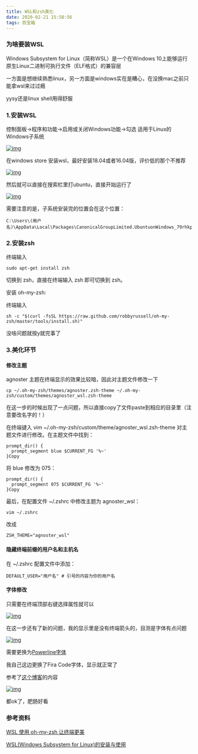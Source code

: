 ```yaml
---
title: WSL和zsh美化
date: 2020-02-21 15:58:56
tags: 百宝箱
---
```

### 为啥要装WSL

Windows Subsystem for Linux（简称WSL）是一个在Windows 10上能够运行原生Linux二进制可执行文件（ELF格式）的兼容层

一方面是想继续熟悉linux，另一方面是windows实在是糟心，在没换mac之前只能拿wsl来过过瘾

yysy还是linux shell用得舒服

### 1.安装WSL

控制面板->程序和功能->启用或关闭Windows功能->勾选 适用于Linux的Windows子系统

[![img](https://yijing233.com/2020/02/21/WSL%E5%92%8Czsh%E7%BE%8E%E5%8C%96/install.png)](https://yijing233.com/2020/02/21/WSL和zsh美化/install.png)

在windows store 安装wsl，最好安装18.04或者16.04版，评价低的那个不推荐

[![img](https://yijing233.com/2020/02/21/WSL%E5%92%8Czsh%E7%BE%8E%E5%8C%96/store.png)](https://yijing233.com/2020/02/21/WSL和zsh美化/store.png)

然后就可以直接在搜索栏里打ubuntu，直接开始运行了

[![img](https://yijing233.com/2020/02/21/WSL%E5%92%8Czsh%E7%BE%8E%E5%8C%96/yunxing.png)](https://yijing233.com/2020/02/21/WSL和zsh美化/yunxing.png)

需要注意的是，子系统安装完的位置会在这个位置：

```
C:\Users\(用户名)\AppData\Local\Packages\CanonicalGroupLimited.UbuntuonWindows_79rhkp1fndgsc\LocalState\rootfs
```

### 2.安装zsh

终端输入

```
sudo apt-get install zsh
```

切换到 zsh，直接在终端输入 zsh 即可切换到 zsh。

安装 oh-my-zsh:

终端输入

```
sh -c "$(curl -fsSL https://raw.github.com/robbyrussell/oh-my-zsh/master/tools/install.sh)"
```

没啥问题就按y就完事了

### 3.美化环节

#### 修改主题

agnoster 主题在终端显示的效果比较暗，因此对主题文件修改一下

```
cp ~/.oh-my-zsh/themes/agnoster.zsh-theme ~/.oh-my-zsh/custom/themes/agnoster_wsl.zsh-theme
```

在这一步的时候出现了一点问题，所以直接copy了文件paste到相应的目录里（注意要改名字的！）

在终端键入 vim ~/.oh-my-zsh/custom/theme/agnoster_wsl.zsh-theme 对主题文件进行修改。在主题文件中找到：

```
prompt_dir() {
  prompt_segment blue $CURRENT_FG '%~'
}Copy
```

将 blue 修改为 075：

```
prompt_dir() {
  prompt_segment 075 $CURRENT_FG '%~'
}Copy
```

最后，在配置文件 ~/.zshrc 中修改主题为 agnoster_wsl：

```
vim ~/.zshrc
```

改成

```
ZSH_THEME="agnoster_wsl"
```

#### 隐藏终端前缀的用户名和主机名

在 ~/.zshrc 配置文件中添加：

```
DEFAULT_USER="用户名" # 引号的内容为你的用户名
```

#### 字体修改

只需要在终端顶部右键选择属性就可以

[![img](https://yijing233.com/2020/02/21/WSL%E5%92%8Czsh%E7%BE%8E%E5%8C%96/tizi.png)](https://yijing233.com/2020/02/21/WSL和zsh美化/tizi.png)

在这一步还有了新的问题，我的显示里是没有终端箭头的，目测是字体有点问题

[![img](https://yijing233.com/2020/02/21/WSL%E5%92%8Czsh%E7%BE%8E%E5%8C%96/terminal.png)](https://yijing233.com/2020/02/21/WSL和zsh美化/terminal.png)

需要更换为[Powerline字体](https://github.com/powerline/fonts)

我自己这边更换了Fira Code字体，显示就正常了

参考了[这个博客](https://www.jianshu.com/p/0effae21b862)的内容

[![img](https://yijing233.com/2020/02/21/WSL%E5%92%8Czsh%E7%BE%8E%E5%8C%96/change.png)](https://yijing233.com/2020/02/21/WSL和zsh美化/change.png)

都ok了，肥肠好看

### 参考资料

[WSL 使用 oh-my-zsh 让终端更美](https://www.jianshu.com/p/37f392355af1)

[WSL(Windows Subsystem for Linux)的安装与使用](https://www.cnblogs.com/JettTang/p/8186315.html)